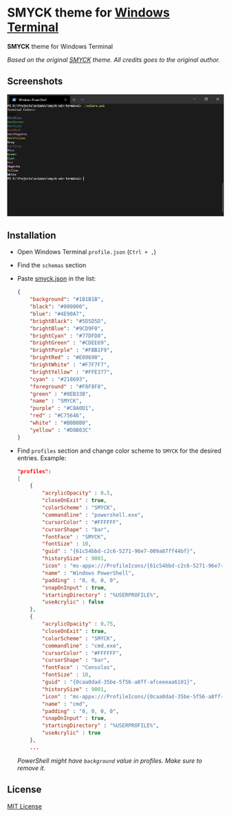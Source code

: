 # SMYCK theme for [Windows Terminal](https://github.com/microsoft/terminal)

**SMYCK** theme for Windows Terminal

_Based on the original [SMYCK](https://github.com/hukl/Smyck-Color-Scheme/) theme. All credits goes to the original author._

## Screenshots

![Preview](./preview.png)

## Installation

* Open Windows Terminal `profile.json` (`Ctrl + ,`)
* Find the `schemas` section
* Paste [smyck.json](./smyck.json) in the list:

    ```json
    {
        "background": "#1B1B1B",
        "black": "#000000",
        "blue": "#4E90A7",
        "brightBlack": "#5D5D5D",
        "brightBlue": "#9CD9F0",
        "brightCyan" : "#77DFD8",
        "brightGreen" : "#CDEE69",
        "brightPurple" : "#FBB1F9",
        "brightRed" : "#E09690",
        "brightWhite" : "#F7F7F7",
        "brightYellow" : "#FFE377",
        "cyan" : "#218693",
        "foreground" : "#F8F8F8",
        "green" : "#8EB33B",
        "name" : "SMYCK",
        "purple" : "#C8A0D1",
        "red" : "#C75646",
        "white" : "#B0B0B0",
        "yellow" : "#D0B03C"
    }
    ```

* Find `profiles` section and change color scheme to `SMYCK` for the desired entries. Example:

    ```json
    "profiles":
    [
        {
            "acrylicOpacity" : 0.5,
            "closeOnExit" : true,
            "colorScheme" : "SMYCK",
            "commandline" : "powershell.exe",
            "cursorColor" : "#FFFFFF",
            "cursorShape" : "bar",
            "fontFace" : "SMYCK",
            "fontSize" : 10,
            "guid" : "{61c54bbd-c2c6-5271-96e7-009a87ff44bf}",
            "historySize" : 9001,
            "icon" : "ms-appx:///ProfileIcons/{61c54bbd-c2c6-5271-96e7-009a87ff44bf}.png",
            "name" : "Windows PowerShell",
            "padding" : "0, 0, 0, 0",
            "snapOnInput" : true,
            "startingDirectory" : "%USERPROFILE%",
            "useAcrylic" : false
        },
        {
            "acrylicOpacity" : 0.75,
            "closeOnExit" : true,
            "colorScheme" : "SMYCK",
            "commandline" : "cmd.exe",
            "cursorColor" : "#FFFFFF",
            "cursorShape" : "bar",
            "fontFace" : "Consolas",
            "fontSize" : 10,
            "guid" : "{0caa0dad-35be-5f56-a8ff-afceeeaa6101}",
            "historySize" : 9001,
            "icon" : "ms-appx:///ProfileIcons/{0caa0dad-35be-5f56-a8ff-afceeeaa6101}.png",
            "name" : "cmd",
            "padding" : "0, 0, 0, 0",
            "snapOnInput" : true,
            "startingDirectory" : "%USERPROFILE%",
            "useAcrylic" : true
        },
        ...
    ```

    _PowerShell might have `background` value in profiles. Make sure to remove it._

## License

[MIT License](./LICENSE)
